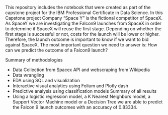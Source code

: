 This repository includes the notebook that were created as part of the capstone project for the IBM Professional Certificate in Data Science. In this Capstone project Company “Space Y” is the fictional competitor of SpaceX. 
As SpaceY we are investigating the Falcon9 launches from SpaceX in order to determine if SpaceX will reuse the first stage. Depending on whether the first stage is successful or not, costs for the launch will be lower or higher. 
Therefore, the launch outcome is important to know if we want to bid against SpaceX. The most important question we need to answer is: How can we predict the outcome of a Falcon9 launch? 

Summary of methodologies
- Data Collection from Spacex API and webscraping from Wikipedia
- Data wrangling
- EDA using SQL and visualization
- Interactive visual analytics using Folium and Plotly dash
- Predictive analysis using classification models 
Summary of all results
- Using a logistic regression model, a K Nearest Neighbors model, a Support Vector Machine 
model or a Decision Tree we are able to predict the Falcon 9 launch outcomes with an accuracy 
of 0.83334.
